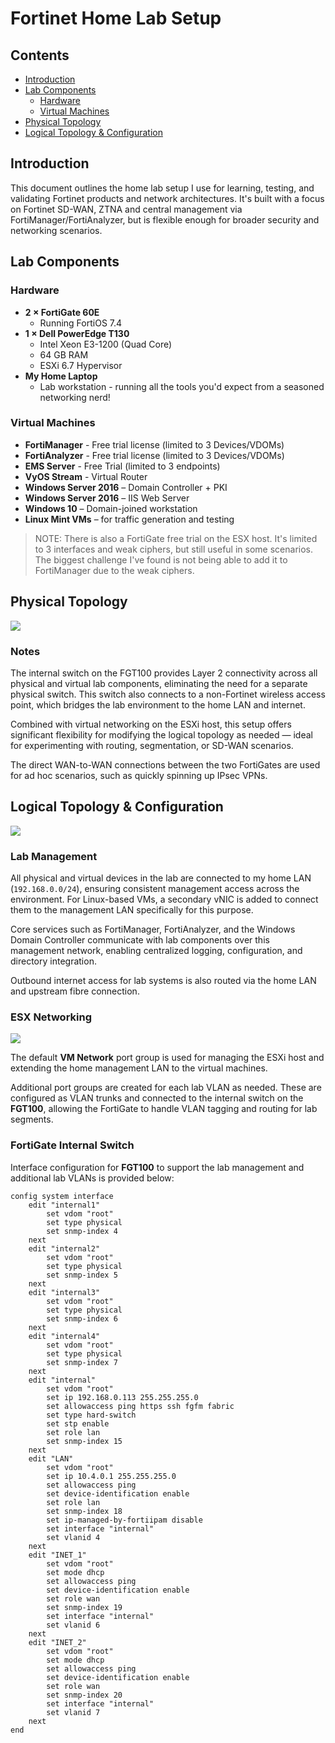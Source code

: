 # Fortinet Home Lab Setup

## Contents
- [Introduction](#introduction)
- [Lab Components](#lab-components)
  - [Hardware](#hardware)
  - [Virtual Machines](#virtual-machines)
- [Physical Topology](#physical-topology)
- [Logical Topology & Configuration](#logical-topology-&-configuration)

## Introduction
This document outlines the home lab setup I use for learning, testing, and validating Fortinet products and network architectures. It's built with a focus on Fortinet SD-WAN, ZTNA and central management via FortiManager/FortiAnalyzer, but is flexible enough for broader security and networking scenarios.


## Lab Components

### Hardware
- **2 × FortiGate 60E**
  - Running FortiOS 7.4
- **1 × Dell PowerEdge T130**
  - Intel Xeon E3-1200 (Quad Core)
  - 64 GB RAM
  - ESXi 6.7 Hypervisor
- **My Home Laptop**
  - Lab workstation - running all the tools you'd expect from a seasoned networking nerd!

### Virtual Machines

- **FortiManager** - Free trial license (limited to 3 Devices/VDOMs)
- **FortiAnalyzer** - Free trial license (limited to 3 Devices/VDOMs)
- **EMS Server** - Free Trial (limited to 3 endpoints)
- **VyOS Stream** - Virtual Router
- **Windows Server 2016** – Domain Controller + PKI
- **Windows Server 2016** – IIS Web Server
- **Windows 10** – Domain-joined workstation
- **Linux Mint VMs** – for traffic generation and testing

> NOTE: There is also a FortiGate free trial on the ESX host. It's limited to 3 interfaces and weak ciphers, but still useful in some scenarios. The biggest challenge I've found is not being able to add it to FortiManager due to the weak ciphers.

## Physical Topology

![](media/fortinet-lab-physical.png)

### Notes

The internal switch on the FGT100 provides Layer 2 connectivity across all physical and virtual lab components, eliminating the need for a separate physical switch. This switch also connects to a non-Fortinet wireless access point, which bridges the lab environment to the home LAN and internet.

Combined with virtual networking on the ESXi host, this setup offers significant flexibility for modifying the logical topology as needed — ideal for experimenting with routing, segmentation, or SD-WAN scenarios.

The direct WAN-to-WAN connections between the two FortiGates are used for ad hoc scenarios, such as quickly spinning up IPsec VPNs.


## Logical Topology & Configuration

![](media/fortinet-lab-logical.png)

### Lab Management

All physical and virtual devices in the lab are connected to my home LAN (`192.168.0.0/24`), ensuring consistent management access across the environment. For Linux-based VMs, a secondary vNIC is added to connect them to the management LAN specifically for this purpose.

Core services such as FortiManager, FortiAnalyzer, and the Windows Domain Controller communicate with lab components over this management network, enabling centralized logging, configuration, and directory integration.

Outbound internet access for lab systems is also routed via the home LAN and upstream fibre connection.

### ESX Networking

![](media/fortinet-lab-esx.png)

The default **VM Network** port group is used for managing the ESXi host and extending the home management LAN to the virtual machines.

Additional port groups are created for each lab VLAN as needed. These are configured as VLAN trunks and connected to the internal switch on the **FGT100**, allowing the FortiGate to handle VLAN tagging and routing for lab segments.

### FortiGate Internal Switch

Interface configuration for **FGT100** to support the lab management and additional lab VLANs is provided below:

```
config system interface
    edit "internal1"
        set vdom "root"
        set type physical
        set snmp-index 4
    next
    edit "internal2"
        set vdom "root"
        set type physical
        set snmp-index 5
    next
    edit "internal3"
        set vdom "root"
        set type physical
        set snmp-index 6
    next
    edit "internal4"
        set vdom "root"
        set type physical
        set snmp-index 7
    next
    edit "internal"
        set vdom "root"
        set ip 192.168.0.113 255.255.255.0
        set allowaccess ping https ssh fgfm fabric
        set type hard-switch
        set stp enable
        set role lan
        set snmp-index 15
	next
    edit "LAN"
        set vdom "root"
        set ip 10.4.0.1 255.255.255.0
        set allowaccess ping
        set device-identification enable
        set role lan
        set snmp-index 18
        set ip-managed-by-fortiipam disable
        set interface "internal"
        set vlanid 4
    next
    edit "INET_1"
        set vdom "root"
        set mode dhcp
        set allowaccess ping
        set device-identification enable
        set role wan
        set snmp-index 19
        set interface "internal"
        set vlanid 6
    next
    edit "INET_2"
        set vdom "root"
        set mode dhcp
        set allowaccess ping
        set device-identification enable
        set role wan
        set snmp-index 20
        set interface "internal"
        set vlanid 7
    next
end
```







